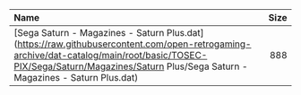 |Name|Size|
|:---|---:|
|[Sega Saturn - Magazines - Saturn Plus.dat](https://raw.githubusercontent.com/open-retrogaming-archive/dat-catalog/main/root/basic/TOSEC-PIX/Sega/Saturn/Magazines/Saturn Plus/Sega Saturn - Magazines - Saturn Plus.dat)|888|
